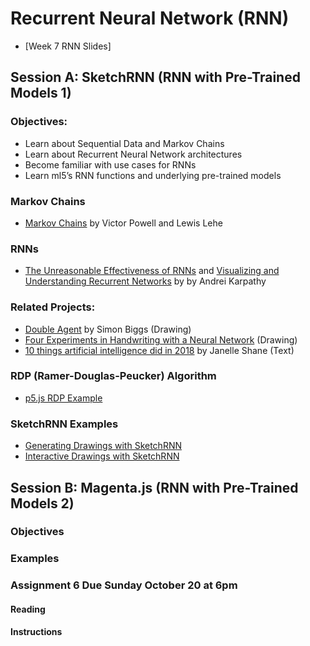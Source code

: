 # Recurrent Neural Network (RNN)

* [Week 7 RNN Slides]

## Session A:  SketchRNN (RNN with Pre-Trained Models 1)

### Objectives:
* Learn about Sequential Data and Markov Chains
* Learn about Recurrent Neural Network architectures
* Become familiar with use cases for RNNs
* Learn ml5’s RNN functions and underlying pre-trained models

### Markov Chains
* [Markov Chains](http://setosa.io/blog/2014/07/26/markov-chains/) by Victor Powell and Lewis Lehe

### RNNs
* [The Unreasonable Effectiveness of RNNs](http://karpathy.github.io/2015/05/21/rnn-effectiveness/) and [Visualizing and Understanding Recurrent Networks](https://skillsmatter.com/skillscasts/6611-visualizing-and-understanding-recurrent-networks) by by Andrei Karpathy

### Related Projects:
* [Double Agent](http://littlepig.org.uk/installations/doubleagent/index.htm) by Simon Biggs (Drawing)
* [Four Experiments in Handwriting with a Neural Network](https://distill.pub/2016/handwriting/) (Drawing)
* [10 things artificial intelligence did in 2018](http://aiweirdness.com/post/181621835642/10-things-artificial-intelligence-did-in-2018) by Janelle Shane (Text)

### RDP (Ramer-Douglas-Peucker) Algorithm
* [p5.js RDP Example](https://editor.p5js.org/codingtrain/sketches/SQjSugKn6)

### SketchRNN Examples
* [Generating Drawings with SketchRNN](https://editor.p5js.org/ml5/sketches/vSQRE1Sl7F_)
* [Interactive Drawings with SketchRNN](https://editor.p5js.org/ml5/sketches/uk4JsSRQgIY)

## Session B: Magenta.js (RNN with Pre-Trained Models 2)

### Objectives

### Examples

### Assignment 6 Due Sunday October 20 at 6pm

#### Reading

#### Instructions
